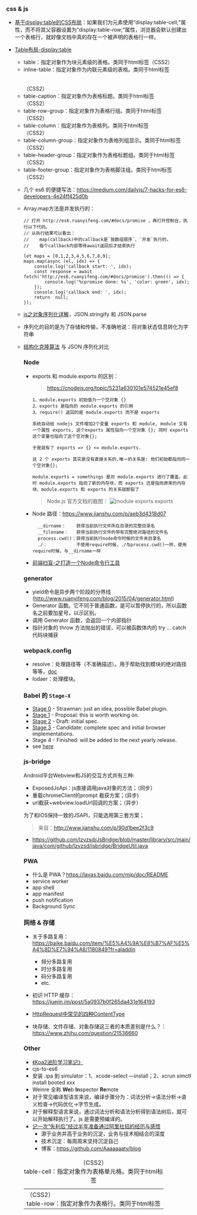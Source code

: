 ### css & js

- [基于display:table的CSS布局](http://www.frontopen.com/331.html)：如果我们为元素使用“display:table-cell;”属性，而不将其父容器设置为“display:table-row;”属性，浏览器会默认创建出一个表格行，就好像文档中真的存在一个被声明的表格行一样。

- [Table布局-display:table](http://www.css88.com/archives/6308)

  - table：指定对象作为块元素级的表格。类同于html标签<table>（CSS2）
  - inline-table：指定对象作为内联元素级的表格。类同于html标签<table>（CSS2）
  - table-caption：指定对象作为表格标题。类同于html标签<caption>（CSS2）
  - table-cell：指定对象作为表格单元格。类同于html标签<td>（CSS2）
  - table-row：指定对象作为表格行。类同于html标签<tr>（CSS2）
  - table-row-group：指定对象作为表格行组。类同于html标签<tbody>（CSS2）
  - table-column：指定对象作为表格列。类同于html标签<col>（CSS2）
  - table-column-group：指定对象作为表格列组显示。类同于html标签<colgroup>（CSS2）
  - table-header-group：指定对象作为表格标题组。类同于html标签<thead>（CSS2）
  - table-footer-group：指定对象作为表格脚注组。类同于html标签<tfoot>（CSS2）

- 几个 es6 的便捷写法：https://medium.com/dailyjs/7-hacks-for-es6-developers-4e24ff425d0b

- Array.map方法是并发执行的：

  ```
  // 打开 http://es6.ruanyifeng.com/#docs/promise ，再打开控制台，执行以下代码。
  // 从执行结果可以看出：
  //    map(callback)中的callback是`按数组顺序`、`并发`执行的，
  //    每个callback内部等待await返回后才结束执行

  let maps = [0,1,2,3,4,5,6,7,8,9];
  maps.map(async (el, idx) => {
      console.log('callback start: ', idx);
      const response = await fetch('http://es6.ruanyifeng.com/#docs/promise').then(() => {
          console.log('%cpromise done: %s', 'color: green', idx);
      });
      console.log('callback end: ', idx);
      return  null;
  });
  ```

- [js之对象序列化详解](http://www.cnblogs.com/craftsman-gao/p/5130567.html)，JSON.stringify 和 JSON.parse

- 序列化的目的是为了存储和传输，不准确地说：将对象状态信息转化为字符串

- [结构化克隆算法](https://developer.mozilla.org/zh-CN/docs/Web/Guide/API/DOM/The_structured_clone_algorithm) 与 JSON 序列化对比

### Node

- exports 和 module.exports 的区别：

  > https://cnodejs.org/topic/5231a630101e574521e45ef8

  ```
  1、module.exports 初始值为一个空对象 {}
  2、exports 是指向的 module.exports 的引用
  3、require() 返回的是 module.exports 而不是 exports

  系统自动给 nodejs 文件增加2个变量 exports 和 module, module 又有一个属性 exports, 这个exports 属性指向一个空对象 {}; 同时 exports这个变量也指向了这个空对象{};

  于是就有了 exports => {} <= module.exports.

  这 2 个 exports 其实是没有直接关系的,唯一的关系是: 他们初始都指向同一个空对象{};

  module.exports = somethings 是对 module.exports 进行了覆盖，此时 module.exports 指向了新的内存块，而 exports 还是指向原来的内存块，module.exports 和 exports 的关系就断裂了
  ```

  > Node.js 官方文档的截图：
  > ![module exports exports](https://user-images.githubusercontent.com/1653891/36019882-9d4549d0-0dbb-11e8-9fbf-75098def200b.png)

- Node 路径：https://www.jianshu.com/p/aeb3d4318d07

  ```
    __dirname：    获得当前执行文件所在目录的完整目录名
    __filename：   获得当前执行文件的带有完整绝对路径的文件名
    process.cwd()：获得当前执行node命令时候的文件夹目录名
    ./：           不使用require时候，./与process.cwd()一样，使用require时候，与__dirname一样
  ```

- [前端扫盲-之打造一个Node命令行工具](http://www.imooc.com/article/3156)

### generator


- yield命令是异步两个阶段的分界线(http://www.ruanyifeng.com/blog/2015/04/generator.html)
- Generator 函数。它不同于普通函数，是可以暂停执行的，所以函数名之前要加星号，以示区别。
 - 调用 Generator 函数，会返回一个内部指针
 - 指针对象的 throw 方法抛出的错误，可以被函数体内的 try ... catch 代码块捕获


### webpack.config

- resolve：处理路径等（不准确描述）。用于帮助找到模块的绝对路径等等，[doc](https://doc.webpack-china.org/concepts/module-resolution)
- lodaer：处理模块。


### Babel 的 `Stage-X`

- [Stage 0](https://babeljs.io/docs/plugins/preset-stage-0/) - Strawman: just an idea, possible Babel plugin.
- [Stage 1](https://babeljs.io/docs/plugins/preset-stage-1/) - Proposal: this is worth working on.
- [Stage 2](https://babeljs.io/docs/plugins/preset-stage-2/) - Draft: initial spec.
- [Stage 3](https://babeljs.io/docs/plugins/preset-stage-3/) - Candidate: complete spec and initial browser implementations.
- Stage 4 - Finished: will be added to the next yearly release.
- see [here](https://babeljs.io/docs/plugins/#presets)

### js-bridge

Android平台Webview和JS的交互方式共有三种:

- ExposedJsApi：js直接调用java对象的方法；（同步）
- 重载chromeClient的prompt 截获方案；(异步)
- url截获+webview.loadUrl回调的方案；（异步）

为了和IOS保持一致的JSAPI，只能选用第三套方案；
> 来自：http://www.jianshu.com/p/90d1bee2f3c9

- https://github.com/lzyzsd/JsBridge/blob/master/library/src/main/java/com/github/lzyzsd/jsbridge/BridgeUtil.java

### PWA

- 什么是 PWA？https://lavas.baidu.com/mip/doc/README
- service worker
- app shell 
- app manifest
- push notification
- Background Sync

### 网络 & 存储

- 关于多路复用：https://baike.baidu.com/item/%E5%A4%9A%E8%B7%AF%E5%A4%8D%E7%94%A8/1180849?fr=aladdin
  - 频分多路复用
  - 时分多路复用
  - 码分多路复用
  - etc.
- 初识 HTTP 缓存：https://juejin.im/post/5a0937b0f265da431e164193
- [HttpRequest中常见的四种ContentType](https://www.cnblogs.com/xiaozong/p/5732332.html)


- 块存储、文件存储、对象存储这三者的本质差别是什么？：https://www.zhihu.com/question/21536660

### Other

- [《Koa2进阶学习笔记》](https://chenshenhai.github.io/koa2-note/)
- cjs-to-es6
- 安装 .ipa 到 simulator：1、xcode-select —install；2、xcrun simctl install booted xxx
- Weinre 全称 **We**b **In**spector **Re**mote
- 对于常见编译型语言来说，编译步骤分为：词法分析->语法分析->语义检查->代码优化->字节生成。
- 对于解释型语言来说，通过词法分析和语法分析得到语法树后，就可以开始解释执行了。js 是需要预编译的。
- [记一次“失利后”经过半年准备通过阿里社招的经历与感悟](https://juejin.im/post/5a76be55f265da4e9f6f7ded)
  - 源于业务并高于业务的沉淀，业务与技术相结合的深度
  - 技术沉淀：每周周末坚持沉淀自己
  - 博客：https://github.com/Aaaaaaaty/blog